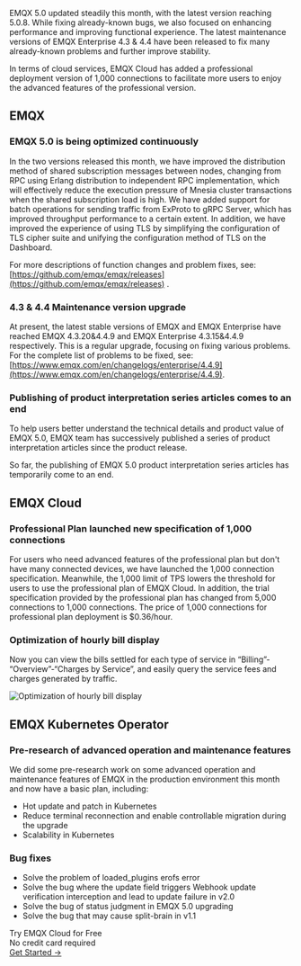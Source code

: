 EMQX 5.0 updated steadily this month, with the latest version reaching 5.0.8. While fixing already-known bugs, we also focused on enhancing performance and improving functional experience. The latest maintenance versions of EMQX Enterprise 4.3 & 4.4 have been released to fix many already-known problems and further improve stability.

In terms of cloud services, EMQX Cloud has added a professional deployment version of 1,000 connections to facilitate more users to enjoy the advanced features of the professional version.

## EMQX

### EMQX 5.0 is being optimized continuously

In the two versions released this month, we have improved the distribution method of shared subscription messages between nodes, changing from RPC using Erlang distribution to independent RPC implementation, which will effectively reduce the execution pressure of Mnesia cluster transactions when the shared subscription load is high. We have added support for batch operations for sending traffic from ExProto to gRPC Server, which has improved throughput performance to a certain extent. In addition, we have improved the experience of using TLS by simplifying the configuration of TLS cipher suite and unifying the configuration method of TLS on the Dashboard.

For more descriptions of function changes and problem fixes, see: [https://github.com/emqx/emqx/releases](https://github.com/emqx/emqx/releases) .

### 4.3 & 4.4 Maintenance version upgrade

At present, the latest stable versions of EMQX and EMQX Enterprise have reached EMQX 4.3.20&4.4.9 and EMQX Enterprise 4.3.15&4.4.9 respectively. This is a regular upgrade, focusing on fixing various problems. For the complete list of problems to be fixed, see: [https://www.emqx.com/en/changelogs/enterprise/4.4.9](https://www.emqx.com/en/changelogs/enterprise/4.4.9).

### Publishing of product interpretation series articles comes to an end

To help users better understand the technical details and product value of EMQX 5.0, EMQX team has successively published a series of product interpretation articles since the product release.

So far, the publishing of EMQX 5.0 product interpretation series articles has temporarily come to an end.

## EMQX Cloud

### Professional Plan launched new specification of 1,000 connections

For users who need advanced features of the professional plan but don't have many connected devices, we have launched the 1,000 connection specification. Meanwhile, the 1,000 limit of TPS lowers the threshold for users to use the professional plan of EMQX Cloud. In addition, the trial specification provided by the professional plan has changed from 5,000 connections to 1,000 connections. The price of 1,000 connections for professional plan deployment is $0.36/hour.

### Optimization of hourly bill display

Now you can view the bills settled for each type of service in “Billing”- “Overview”-“Charges by Service”, and easily query the service fees and charges generated by traffic.

![Optimization of hourly bill display](https://assets.emqx.com/images/900912ec9e309da0d9bb318aaccc2076.png)
 

## EMQX Kubernetes Operator

### Pre-research of advanced operation and maintenance features

We did some pre-research work on some advanced operation and maintenance features of EMQX in the production environment this month and now have a basic plan, including:

- Hot update and patch in Kubernetes
- Reduce terminal reconnection and enable controllable migration during the upgrade
- Scalability in Kubernetes

### Bug fixes

- Solve the problem of loaded_plugins erofs error
- Solve the bug where the update field triggers Webhook update verification interception and lead to update failure in v2.0
- Solve the bug of status judgment in EMQX 5.0 upgrading
- Solve the bug that may cause split-brain in v1.1



<section class="promotion">
    <div>
        Try EMQX Cloud for Free
        <div class="is-size-14 is-text-normal has-text-weight-normal">No credit card required</div>
    </div>
    <a href="https://accounts.emqx.com/signup?continue=https://cloud-intl.emqx.com/console/deployments/0?oper=new" class="button is-gradient px-5">Get Started →</a>
</section>
